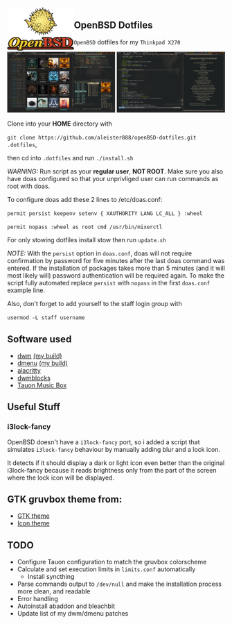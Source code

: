 <img src="https://raw.githubusercontent.com/aleister888/openBSD-dotfiles/master/img/openbsd-logo.svg" align="left" height="100px">

## OpenBSD Dotfiles

`OpenBSD` dotfiles for my `Thinkpad X270`

<p float="left">
    <img src="https://raw.githubusercontent.com/aleister888/openBSD-dotfiles/main/img/screenshot1.jpg" width="49.5%" />
    <img src="https://raw.githubusercontent.com/aleister888/openBSD-dotfiles/main/img/screenshot.jpg" width="49.5%" />
</p>

Clone into your __HOME__ directory with

`git clone https://github.com/aleister888/openBSD-dotfiles.git .dotfiles`,

then cd into `.dotfiles` and run `./install.sh`

_WARNING:_ Run script as your __regular user__, __NOT ROOT__. Make sure you also have doas configured so that your unprivliged user can run commands as root with doas.

To configure doas add these 2 lines to /etc/doas.conf:

`permit persist keepenv setenv { XAUTHORITY LANG LC_ALL } :wheel`

`permit nopass :wheel as root cmd /usr/bin/mixerctl`

For only stowing dotfiles install stow then run `update.sh`

_NOTE:_ With the `persist` option in `doas.conf`, doas will not require confirmation by password for five minutes after the last doas command was entered. If the installation of packages takes more than 5 minutes (and it will most likely will) password authentication will be required again. To make the script fully automated replace `persist` with `nopass` in the first `doas.conf` example line.

Also, don't forget to add yourself to the staff login group with

`usermod -L staff username`

## Software used

- [dwm](https://dwm.suckless.org/) [(my build)](https://github.com/aleister888/openBSD-dotfiles/tree/main/dwm)
- [dmenu](https://tools.suckless.org/dmenu/) [(my build)](https://github.com/aleister888/openBSD-dotfiles/tree/main/dmenu)
- [alacritty](https://alacritty.org/)
- [dwmblocks](https://github.com/UtkarshVerma/dwmblocks-async/)
- [Tauon Music Box](https://github.com/Taiko2k/TauonMusicBox)

## Useful Stuff

### i3lock-fancy

OpenBSD doesn't have a `i3lock-fancy` port, so i added a script that
simulates `i3lock-fancy` behaviour by manually adding blur and a lock icon.

It detects if it should display a dark or light icon even better than
the original i3lock-fancy because it reads brightness only from the part
of the screen where the lock icon will be displayed.

## GTK gruvbox theme from:

- [GTK theme](https://github.com/jmattheis/gruvbox-dark-icons-gtk)
- [Icon theme](https://github.com/jmattheis/gruvbox-dark-gtk)

## TODO

- Configure Tauon configuration to match the gruvbox colorscheme
- Calculate and set execution limits in `limits.conf` automatically
    - Install syncthing
- Parse commands output to `/dev/null` and make the installation process more clean, and readable
- Error handling
- Autoinstall abaddon and bleachbit
- Update list of my dwm/dmenu patches
